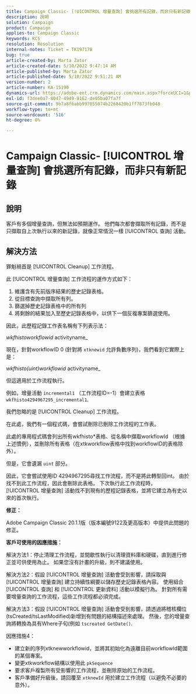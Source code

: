 ```yaml
---
title: Campaign Classic- [!UICONTROL 增量查詢] 會挑選所有記錄，而非只有新記錄
description: 說明
solution: Campaign
product: Campaign
applies-to: Campaign Classic
keywords: KCS
resolution: Resolution
internal-notes: Ticket = TK197178
bug: true
article-created-by: Marta Zator
article-created-date: 5/10/2022 9:47:14 AM
article-published-by: Marta Zator
article-published-date: 5/10/2022 9:51:21 AM
version-number: 2
article-number: KA-15190
dynamics-url: https://adobe-ent.crm.dynamics.com/main.aspx?forceUCI=1&pagetype=entityrecord&etn=knowledgearticle&id=ad8bd527-46d0-ec11-a7b5-00224809c101
exl-id: f3dee0a7-8047-4949-9162-de95ba07fa7f
source-git-commit: 9b7a8f6abb997055074b2268420b1ff7873fb048
workflow-type: tm+mt
source-wordcount: '516'
ht-degree: 0%

---
```


# Campaign Classic- [!UICONTROL 增量查詢] 會挑選所有記錄，而非只有新記錄

## 說明

客戶有多個增量查詢，但無法如預期運作。 他們每次都會擷取所有記錄，而不是只擷取自上次執行以來的新記錄，就像正常情況一樣 [!UICONTROL 查詢] 活動。

## 解決方法

罪魁禍首是 [!UICONTROL Cleanup] 工作流程。

此 [!UICONTROL 增量查詢] 工作流程的運作方式如下：

1. 維護含有先前版序結果的歷史記錄表格。
1. 從目標查詢中擷取所有列。
1. 篩選掉歷史記錄表格中的所有列
1. 將剩餘的結果加入至歷史記錄表格中，以供下一個反複專案篩選使用。

因此，此歷程記錄工作表名稱有下列表示法：

*wkfhistoworkflowid* activityname_

現在，針對workflowID 0 (針對將 `xtknewid` 允許負數序列)，我們看到它實際上是：

*wkfhisto(uint)workflowid* activityname_

但這適用於工作流程執行。

例如，增量活動 `incremental1` （工作流程ID=-1）會建立表格 `wkfhisto4294967295_incremental1`.

我們忽略的是 [!UICONTROL Cleanup] 工作流程。

在此處，我們有一個程式碼，會嘗試刪除已刪除工作流程的工作表。

此處的專用程式碼會列出所有wkfhisto\*表格、從名稱中擷取workflowId （根據上述慣例），並刪除所有表格（在xtkworkflow表格中找到workflowID的表格除外）。

但是，它會遺漏 `uint` 部分。

因此，它會嘗試使用ID 4294967295尋找工作流程，而不是將此轉型回int。 由於找不到此工作流程，因此會刪除此表格。 下次執行此工作流程時， [!UICONTROL 增量查詢] 活動找不到現有的歷程記錄表格，並將它建立為有史以來的首次執行。

<b>修正：</b>

Adobe Campaign Classic 20.1.1版（版本編號9122及更高版本）中提供此問題的修正。

<b>客戶可使用的因應措施：</b>

解決方法1：停止清理工作流程，並間歇性執行以清理資料庫和硬碟，直到進行修正並可供使用為止。 如果您沒有計畫的升級，則不建議使用。

解決方法2：假設 [!UICONTROL 增量查詢] 活動會受到影響，請採取與 [!UICONTROL 增量查詢] 建立持續性綱要以儲存歷史記錄表格內容。 使用組合 [!UICONTROL 查詢] 和 [!UICONTROL 更新資料] 活動以模擬行為。 針對所有需要增量查詢的工作流程，這些工作流程都必須完成。

解決方法3：假設 [!UICONTROL 增量查詢] 活動會受到影響，請透過將稽核欄位(tsCreated/tsLastModified)新增到有問題的結構描述來處理。 然後，您的增量查詢將轉換為具有Where子句(例如 `tscreated GetDate()`.

因應措施4：

- 建立新的序列xtknewworkflowid，並將其初始化為遠離目前workflowId範圍的某個專案。
- 變更xtkworkflow結構以使用此 `pkSequence`
- 要求客戶複製所有受影響的工作流程，並刪除原始的工作流程。
- 客戶準備好升級後，請回覆至 `xtknewId` 用於建立工作流程（以避免不必要的意外）。
